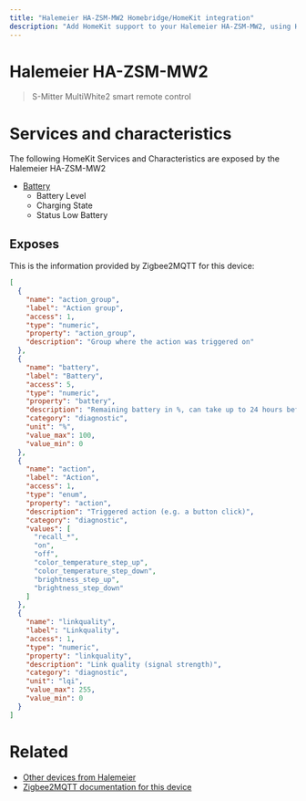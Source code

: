 ```yaml
---
title: "Halemeier HA-ZSM-MW2 Homebridge/HomeKit integration"
description: "Add HomeKit support to your Halemeier HA-ZSM-MW2, using Homebridge, Zigbee2MQTT and homebridge-z2m."
---
```

<!---
This file has been GENERATED using src/docgen/docgen.ts
DO NOT EDIT THIS FILE MANUALLY!
-->
# Halemeier HA-ZSM-MW2
> S-Mitter MultiWhite2 smart remote control


# Services and characteristics
The following HomeKit Services and Characteristics are exposed by
the Halemeier HA-ZSM-MW2

* [Battery](../../battery.md)
  * Battery Level
  * Charging State
  * Status Low Battery



## Exposes

This is the information provided by Zigbee2MQTT for this device:

```json
[
  {
    "name": "action_group",
    "label": "Action group",
    "access": 1,
    "type": "numeric",
    "property": "action_group",
    "description": "Group where the action was triggered on"
  },
  {
    "name": "battery",
    "label": "Battery",
    "access": 5,
    "type": "numeric",
    "property": "battery",
    "description": "Remaining battery in %, can take up to 24 hours before reported",
    "category": "diagnostic",
    "unit": "%",
    "value_max": 100,
    "value_min": 0
  },
  {
    "name": "action",
    "label": "Action",
    "access": 1,
    "type": "enum",
    "property": "action",
    "description": "Triggered action (e.g. a button click)",
    "category": "diagnostic",
    "values": [
      "recall_*",
      "on",
      "off",
      "color_temperature_step_up",
      "color_temperature_step_down",
      "brightness_step_up",
      "brightness_step_down"
    ]
  },
  {
    "name": "linkquality",
    "label": "Linkquality",
    "access": 1,
    "type": "numeric",
    "property": "linkquality",
    "description": "Link quality (signal strength)",
    "category": "diagnostic",
    "unit": "lqi",
    "value_max": 255,
    "value_min": 0
  }
]
```

# Related
* [Other devices from Halemeier](../index.md#halemeier)
* [Zigbee2MQTT documentation for this device](https://www.zigbee2mqtt.io/devices/HA-ZSM-MW2.html)
